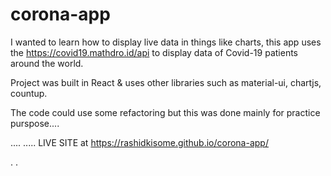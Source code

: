 # corona-app
I wanted to learn how to display live data in things like charts, 
this app uses the  https://covid19.mathdro.id/api to display data of Covid-19 patients around the world.

Project was built in React & uses other libraries such as material-ui, chartjs, countup.

The code could use some refactoring but this was done mainly for practice purspose....

....
.....
LIVE SITE at https://rashidkisome.github.io/corona-app/

.
.
